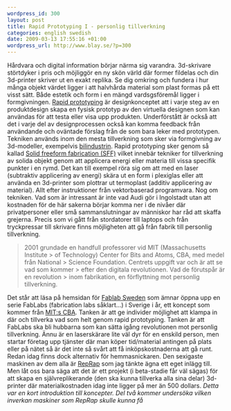 ```yaml
--- 
wordpress_id: 300 
layout: post
title: Rapid Prototyping I - personlig tillverkning 
categories: english swedish 
date: 2009-03-13 17:55:16 +01:00 
wordpress_url: http://www.blay.se/?p=300 
---
```


Hårdvara och digital information börjar närma sig varandra. 3d-skrivare störtdyker i pris och möjliggör en ny skön värld där former fildelas och din 3d-printer skriver ut en exakt replika. Se dig omkring och fundera i hur många objekt värdet ligger i att halvhårda material som plast formas på ett visst sätt. Både estetik och form i en mängd vardsgsföremål ligger i formgivningen. [Rapid prototyping](http://en.wikipedia.org/wiki/Rapid_prototyping) är designkonceptet att i varje steg av en produktdesign skapa en fysisk prototyp av den virtuella designen som kan användas för att testa eller visa upp produkten. Underförstått är också att det i varje del av designprocessen också kan komma feedback från användande och oväntade förslag från de som bara leker med prototypen. Tekniken används inom den mesta tillverkning som sker via formgivning av 3d-modeller, exempelvis [bilindustrin](http://www.youtube.com/watch?v=kdiFkH5Ugwk&feature=related). Rapid prototyping sker genom så kallad [Solid freeform fabrication (SFF)](http://en.wikipedia.org/wiki/Solid_freeform_fabrication) vilket innebär tekniker for tillverkning av solida objekt genom att applicera energi eller materia till vissa specifik punkter i en rymd. Det kan till exempel röra sig om att med en laser (subtraktiv applicering av energi) skära ut en form i plexiglas eller att använda en 3d-printer som plottrar ut termoplast (additiv applicering av material). Allt efter instruktioner från vektorbaserad programvara. Nog om tekniken. Vad som är intressant är inte vad Audi gör i Ingolstadt utan att kostnaden för de här sakerna börjar komma ner i de nivåer där privatpersoner eller små sammanslutningar av människor har råd att skaffa grejerna. Precis som vi gått från stordatorer till laptops och från tryckpressar till skrivare finns möjligheten att gå från fabrik till personlig tillverkning.

> 2001 grundade en handfull professorer vid MIT (Massachusetts Institute > of Technology) Center for Bits and Atoms, CBA, med medel från National > Science Foundation. Centrets uppgift var och är att se vad som kommer > efter den digitala revolutionen. Vad de förutspår är en revolution > inom fabrikation, en förflyttning mot personlig tillverkning.

Det står att läsa på hemsidan för [Fablab Sweden](http://www.fablab.se/) som ämnar öppna upp en serie FabLabs (fabrication labs såklart...) i Sverige i år, ett koncept som kommer från [MIT:s CBA](http://fab.cba.mit.edu/about/faq/). Tanken är att ge individer möjlighet att klampa in där och tillverka vad som helt genom rapid prototyping. Tanken är att FabLabs ska bli hubbarna som kan sätta igång revolutionen mot personlig tillverkning. Ännu är en laserskärare lite väl dyr för en enskild person, men startar företag upp tjänster där man köper tid/material antingen på plats eller på nätet så är det inte så svårt att få inköpskostnaderna att gå runt. Redan idag finns dock alternativ för hemmasnickaren. Den sexigaste maskinen av dem alla är [RepRap](http://dev.www.reprap.org/bin/view/Main/WebHome) som jag tänkte ägna ett eget inlägg till. Men låt oss bara säga att det är ett projekt (i beta-stadie får väl sägas) för att skapa en självreplikerande (den ska kunna tillverka alla sina delar) 3d-printer där materialkostnaden idag inte ligger på mer än 500 dollars. *Detta var en kort introduktion till koncepter. Del två kommer undersöka vilken inverkan maskiner som RepRap skulle kunna få* 
